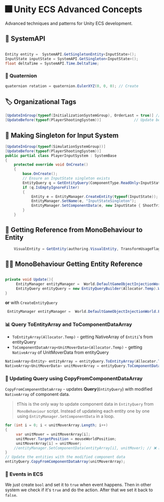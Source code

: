 # 🎆 Unity ECS Advanced Concepts

Advanced techniques and patterns for Unity ECS development.


## 🔌 SystemAPI 

```csharp

Entity entity =  SystemAPI.GetSingletonEntity<InputState>();
InputState inputState = SystemAPI.GetSingleton<InputState>();
float deltaTime = SystemAPI.Time.DeltaTime;
```

### 🔄 Quaternion

```csharp
quaternion rotation = quaternion.EulerXYZ(0, 0, 0); // Create
```


## 🏷️ Organizational Tags 

```csharp
[UpdateInGroup(typeof(InitializationSystemGroup), OrderLast = true)] //Intilize in System group
[UpdateBefore(typeof(PlayerShootingSystem))]               // Update before PlayerShootingSystem
```

## 🎯 Making Singleton for Input System

```csharp
[UpdateInGroup(typeof(SimulationSystemGroup))]
[UpdateBefore(typeof(PlayerShootingSystem))] 
public partial class PlayerInputSystem : SystemBase 
{
    protected override void OnCreate()
    {
        base.OnCreate(); 
        // Ensure an InputState singleton exists
        EntityQuery q = GetEntityQuery(ComponentType.ReadOnly<InputState>());
        if (q.IsEmptyIgnoreFilter)
        {
            Entity e = EntityManager.CreateEntity(typeof(InputState));
            EntityManager.SetName(e, "InputStateSingleton");
            EntityManager.SetComponentData(e, new InputState { ShootTriggered = false });
        }
    } 
```

## 🔗 Getting Reference from MonoBehaviour to Entity 

```csharp
    VisualEntity = GetEntity(authoring.VisualEntity, TransformUsageFlags.Dynamic)
```


## 👩‍💼 MonoBehaviour Getting Entity Reference 


```csharp

private void Update(){
     EntityManager entityManager =  World.DefaultGameObjectInjectionWorld.EntityManager;
     EntityQuery entityQuery = new EntityQueryBuilder(Allocator.Temp).WithAll<UnitMoverData>().Build(entityManager);
}

```
**or** with `CreateEntityQuery`
```csharp
 EntityManager entityManager =  World.DefaultGameObjectInjectionWorld.EntityManager;
```


### 📊 Query ToEntityArray and ToComponentDataArray

- `ToEntityArray(Allocator.Temp)` - getting NativeArray of `Entiti`'s from entityQuery
- `ToComponentDataArray<UnitMoverData>(Allocator.Temp)` - getting `NativeArray` of UnitMoverData from entityQuery


```csharp 
NativeArray<Entity> entityArray = entityQuery.ToEntityArray(Allocator.Temp);;
NativeArray<UnitMoverData> unitMoverArray = entityQuery.ToComponentDataArray<UnitMoverData>(Allocator.Temp);;
```

### 🔄 Updating Query using CopyFromComponentDataArray

`CopyFromComponentDataArray` - updates **Query**(`EntityQuery`) with modified `NativeArray` of component data.

>❗️This is the only way to update component data in `EntityQuery` from `MonoBehaviour` script. Instead of updateing each entity one by one using `EntityManager.SetComponentData` in a loop.


```csharp
for (int i = 0; i < unitMoverArray.Length; i++)
{
     var unitMover = unitMoverArray[i];
     unitMover.TargetPosition = mouseWorldPosition;
     unitMoverArray[i] = unitMover;
    //entityManager.SetComponentData(entityArray[i], unitMover); // ❌ Not allowed in MonoBehaviour
}
// Update the entities with the modified component data
entityQuery.CopyFromComponentDataArray(unitMoverArray);
```
### 📡 Events in ECS 

We just create `bool` and set it to `true` when event happens. Then in other system we check if it's `true` and do the action. After that we set it back to `false`.


